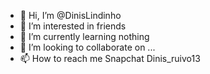 - 👋 Hi, I’m @DinisLindinho
- 👀 I’m interested in friends
- 🌱 I’m currently learning nothing
- 💞️ I’m looking to collaborate on ...
- 📫 How to reach me Snapchat Dinis_ruivo13

<!---
DinisLindinho/DinisLindinho is a ✨ special ✨ repository because its `README.md` (this file) appears on your GitHub profile.
You can click the Preview link to take a look at your changes.
--->
